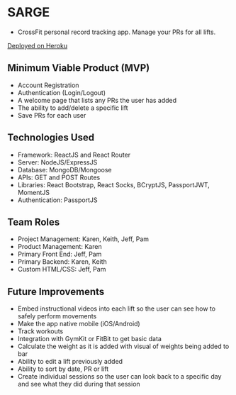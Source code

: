 # SARGE
* CrossFit personal record tracking app.  Manage your PRs for all lifts.

[Deployed on Heroku](https://guarded-oasis-99226.herokuapp.com/)

## Minimum Viable Product (MVP) 
* Account Registration
* Authentication (Login/Logout)
* A welcome page that lists any PRs the user has added
* The ability to add/delete a specific lift 
* Save PRs for each user 

## Technologies Used
* Framework: ReactJS and React Router 
* Server: NodeJS/ExpressJS 
* Database: MongoDB/Mongoose
* APIs: GET and POST Routes
* Libraries: React Bootstrap, React Socks, BCryptJS, PassportJWT, MomentJS
* Authentication: PassportJS

## Team Roles
* Project Management: Karen, Keith, Jeff, Pam 
* Product Management: Karen 
* Primary Front End: Jeff, Pam
* Primary Backend: Karen, Keith 
* Custom HTML/CSS: Jeff, Pam 

## Future Improvements
* Embed instructional videos into each lift so the user can see how to safely perform movements 
* Make the app native mobile (iOS/Android) 
* Track workouts 
* Integration with GymKit or FitBit to get basic data
* Calculate the weight as it is added with visual of weights being added to bar
* Ability to edit a lift previously added
* Ability to sort by date, PR or lift
* Create individual sessions so the user can look back to a specific day and see what they did during that session






